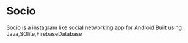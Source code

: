 # Socio
Socio is a instagram like social networking app for Android Built using Java,SQlite,FirebaseDatabase
